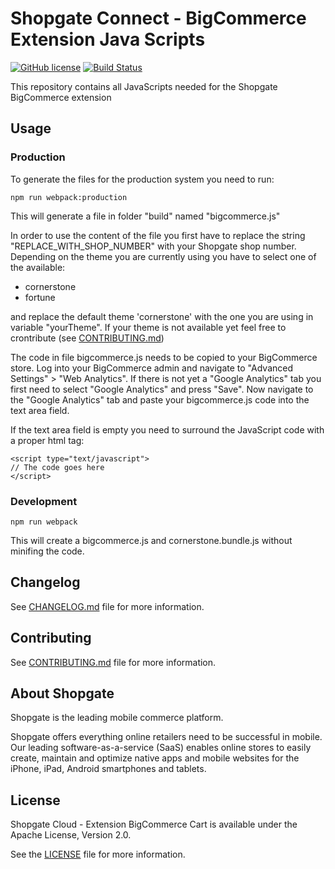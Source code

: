 # Shopgate Connect - BigCommerce Extension Java Scripts
[![GitHub license](http://dmlc.github.io/img/apache2.svg)](LICENSE.md)
[![Build Status](https://travis-ci.org/shopgate/bigcommerce-js.svg?branch=master)](https://travis-ci.org/shopgate/bigcommerce-js)

This repository contains all JavaScripts needed for the Shopgate BigCommerce extension

## Usage

### Production
To generate the files for the production system you need to run:

	npm run webpack:production

This will generate a file in folder "build" named "bigcommerce.js"

In order to use the content of the file you first have to replace the string "REPLACE_WITH_SHOP_NUMBER" 
with your Shopgate shop number.
Depending on the theme you are currently using you have to select one of the available:

* cornerstone
* fortune

and replace the default theme 'cornerstone' with the one you are using in variable "yourTheme".
If your theme is not available yet feel free to crontribute (see [CONTRIBUTING.md](CONTRIBUTING.md))

The code in file bigcommerce.js needs to be copied to your BigCommerce store. 
Log into your BigCommerce admin and navigate to "Advanced Settings" > "Web Analytics".
If there is not yet a "Google Analytics" tab you first need to select "Google Analytics" and press "Save".
Now navigate to the "Google Analytics" tab and paste your bigcommerce.js code into the text area field.

If the text area field is empty you need to surround the JavaScript code with a proper html tag:

	<script type="text/javascript">
	// The code goes here
	</script>

### Development
	npm run webpack

This will create a bigcommerce.js and cornerstone.bundle.js without minifing the code.

## Changelog

See [CHANGELOG.md](CHANGELOG.md) file for more information.

## Contributing

See [CONTRIBUTING.md](CONTRIBUTING.md) file for more information.

## About Shopgate

Shopgate is the leading mobile commerce platform.

Shopgate offers everything online retailers need to be successful in mobile. Our leading
software-as-a-service (SaaS) enables online stores to easily create, maintain and optimize native
apps and mobile websites for the iPhone, iPad, Android smartphones and tablets.

## License

Shopgate Cloud - Extension BigCommerce Cart is available under the Apache License, Version 2.0.

See the [LICENSE](./LICENSE.md) file for more information.
